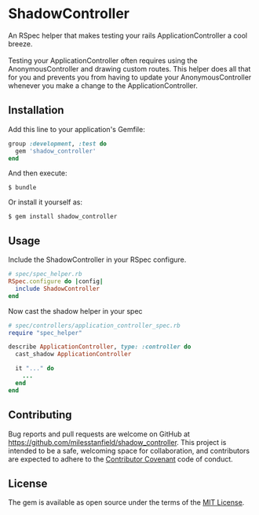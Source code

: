 # ShadowController

An RSpec helper that makes testing your rails ApplicationController a cool breeze.
<br><br>
Testing your ApplicationController often requires using the AnonymousController and drawing custom routes. This helper does all that for you and prevents you from having to update your AnonymousController whenever you make a change to the ApplicationController.

## Installation

Add this line to your application's Gemfile:

```ruby
group :development, :test do
  gem 'shadow_controller'
end
```

And then execute:

    $ bundle

Or install it yourself as:

    $ gem install shadow_controller


## Usage

Include the ShadowController in your RSpec configure.

```ruby
# spec/spec_helper.rb
RSpec.configure do |config|
  include ShadowController
end
```

Now cast the shadow helper in your spec
```ruby
# spec/controllers/application_controller_spec.rb
require "spec_helper"

describe ApplicationController, type: :controller do
  cast_shadow ApplicationController

  it "..." do
    ...
  end
end

```


## Contributing

Bug reports and pull requests are welcome on GitHub at https://github.com/milesstanfield/shadow_controller. This project is intended to be a safe, welcoming space for collaboration, and contributors are expected to adhere to the [Contributor Covenant](contributor-covenant.org) code of conduct.


## License

The gem is available as open source under the terms of the [MIT License](http://opensource.org/licenses/MIT).

